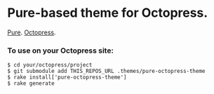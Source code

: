 # Pure-based theme for Octopress.

[Pure](http://purecss.io/layouts/blog/). [Octopress](http://octopress.org/).

### To use on your Octopress site:
```
$ cd your/octopress/project
$ git submodule add THIS_REPOS_URL .themes/pure-octopress-theme
$ rake install['pure-octopress-theme']
$ rake generate
```
